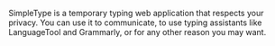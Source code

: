 SimpleType is a temporary typing web application that respects your privacy. You can use it to communicate, to use typing assistants like LanguageTool and Grammarly, or for any other reason you may want.
